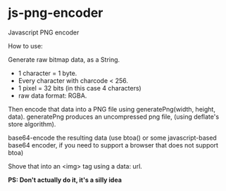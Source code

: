 js-png-encoder
==============

Javascript PNG encoder

How to use:


Generate raw bitmap data, as a String.
* 1 character = 1 byte.
* Every character with charcode < 256.
* 1 pixel = 32 bits (in this case 4 characters)
* raw data format: RGBA.

Then encode that data into a PNG file using generatePng(width, height, data). generatePng produces an uncompressed png file, (using deflate's store algorithm).

base64-encode the resulting data (use btoa() or some javascript-based base64 encoder, if you need to support a browser that does not support btoa)

Shove that into an &lt;img&gt; tag using a data: url.

**PS: Don't actually do it, it's a silly idea**